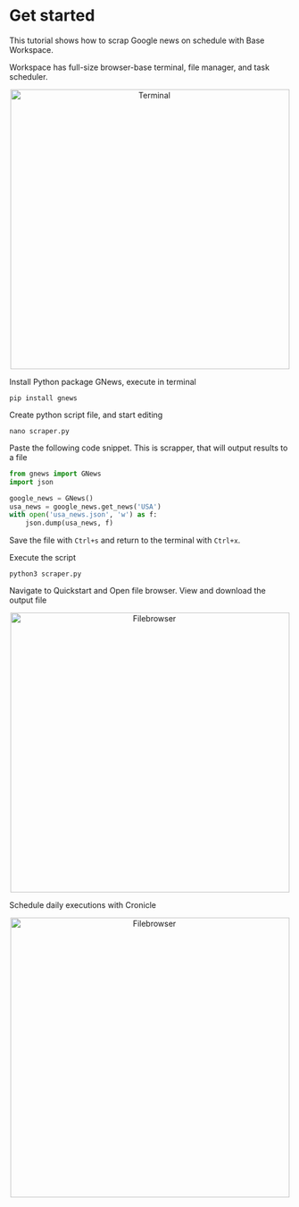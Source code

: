 # Get started

This tutorial shows how to scrap Google news on schedule with Base Workspace. 

Workspace has full-size browser-base terminal, file manager, and task scheduler.

<p align="center">
  <img src="https://github.com/bluxmit/alnoda-workspaces/blob/main/workspaces/base-workspace/img/base-workspace-terminal.gif?raw=true" alt="Terminal" width="500">
</p>

Install Python package GNews, execute in terminal

```
pip install gnews
```

Create python script file, and start editing

```
nano scraper.py
```


Paste the following code snippet. This is scrapper, that will output results to a file

```py
from gnews import GNews
import json

google_news = GNews()
usa_news = google_news.get_news('USA')
with open('usa_news.json', 'w') as f:
    json.dump(usa_news, f)
```

Save the file with `Ctrl+s` and return to the terminal with `Ctrl+x`.  

Execute the script 

```
python3 scraper.py
```

Navigate to Quickstart and Open file browser. View and download the output file 

<p align="center">
  <img src="https://github.com/bluxmit/alnoda-workspaces/blob/main/workspaces/base-workspace/img/filebrowser-demo.gif?raw=true" alt="Filebrowser" width="500">
</p>

Schedule daily executions with Cronicle

<p align="center">
  <img src="https://github.com/bluxmit/alnoda-workspaces/blob/main/workspaces/base-workspace/img/cronicle-demo.gif?raw=true" alt="Filebrowser" width="500">
</p>

